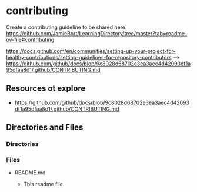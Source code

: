 # contributing

Create a contributing guideline to be shared here:
https://github.com/JamieBort/LearningDirectory/tree/master?tab=readme-ov-file#contributing

https://docs.github.com/en/communities/setting-up-your-project-for-healthy-contributions/setting-guidelines-for-repository-contributors --> https://github.com/github/docs/blob/9c8028d68702e3ea3aec4d42093df1a95dfaa8d1/.github/CONTRIBUTING.md

## Resources ot explore

- https://github.com/github/docs/blob/9c8028d68702e3ea3aec4d42093df1a95dfaa8d1/.github/CONTRIBUTING.md

## Directories and Files

### Directories

### Files

- README.md

  - This readme file.

